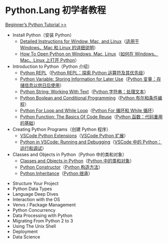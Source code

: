 # Python.Lang 初学者教程

[Beginner’s Python Tutorial >>](https://python.land/python-tutorial)

-   Install Python（安装 Python）
    -   [Detailed Instructions for Window, Mac, and Linux](https://python.land/installing-python)（[适用于 Windows、Mac 和 Linux 的详细说明](./1.Install-Python/Detailed-Instructions-for-Window-Mac-and-Linux.md)）
    -   [How To Open Python on Windows, Mac, Linux](https://python.land/installing-python/starting-python)（[如何在 Windows、Mac、Linux 上打开 Python](./1.Install-Python/How-To-Open-Python-on-Windows-Mac-Linux.md)）
-   Introduction to Python（Python 介绍）
    -   [Python REPL](https://python.land/introduction-to-python/the-repl)（[Python REPL：探索 Python 运算符及其优先级](./2.Introduction-to-Python/Python-REPL.md)）
    -   [Python Variable: Storing Information for Later Use](https://python.land/introduction-to-python/variable)（[Python 变量：存储信息以供日后使用](./2.Introduction-to-Python/Python-Variable-Storing-Information-for-Later-Use.md)）
    -   [Python String: Working With Text](https://python.land/introduction-to-python/strings)（[Python 字符串：处理文本](./2.Introduction-to-Python/Python-String-Working-With-Text.md)）
    -   [Python Boolean and Conditional Programming](https://python.land/introduction-to-python/python-boolean-and-operators)（[Python 布尔和条件编程](./2.Introduction-to-Python/Python-Boolean-and-Conditional-Programming.md)）
    -   [Python For Loop and While Loop](https://python.land/introduction-to-python/python-for-loop)（[Python For 循环和 While 循环](./2.Introduction-to-Python/Python-For-Loop-and-While-Loop.md)）
    -   [Python Function: The Basics Of Code Reuse](https://python.land/introduction-to-python/functions)（[Python 函数：代码重用的基础](./2.Introduction-to-Python/Python-Function-The-Basics-Of-Code-Reuse.md)）
-   Creating Python Programs（创建 Python 程序）
    -   [VSCode Python Extensions](https://python.land/creating-python-programs/vscode-python-extensions)（[VSCode Python 扩展](./3.Creating-Python-Programs/VSCode-Python-Extensions.md)）
    -   [Python in VSCode: Running and Debugging](https://python.land/creating-python-programs/python-in-vscode)（[VSCode 中的 Python：运行和调试](./3.Creating-Python-Programs/Python-in-VSCode-Running-and-Debugging.md)）
-   Classes and Objects in Python（Python 中的类和对象）
    -   [Classes and Objects in Python](https://python.land/objects-and-classes)（[Python 中的类和对象](./4.Classes-and-Objects-in-Python/Classes-and-Objects-in-Python.md)）
    -   [Python Constructor](https://python.land/objects-and-classes/python-constructors)（[Python 构造方法](./4.Classes-and-Objects-in-Python/Python-Constructor.md)）
    -   [Python Inheritance](https://python.land/objects-and-classes/python-inheritance)（[Python 继承](./4.Classes-and-Objects-in-Python/Python-Inheritance.md)）

<!--  -->
<!--  -->
<!--  -->

-   Structure Your Project
-   Python Data Types
-   Language Deep Dives
-   Interaction with the OS
-   Venvs / Package Management
-   Python Concurrency
-   Data Processing with Python
-   Migrating From Python 2 to 3
-   Using The Unix Shell
-   Deployment
-   Data Science
